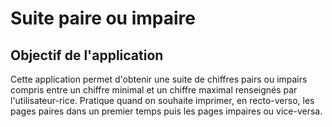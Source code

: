 Suite paire ou impaire
====================

Objectif de l'application
--------------------

Cette application permet d'obtenir une suite de chiffres pairs ou impairs compris entre un chiffre minimal et un chiffre maximal renseignés par l'utilisateur-rice. Pratique quand on souhaite imprimer, en recto-verso, les pages paires dans un premier temps puis les pages impaires ou vice-versa.
